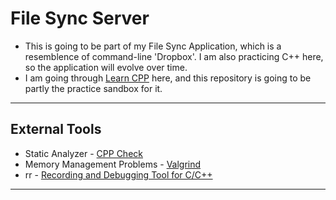 # File Sync Server

- This is going to be part of my File Sync Application, which is a resemblence of command-line 'Dropbox'. I am also practicing C++ here, so the application will evolve over time.
- I am going through [Learn CPP](learncpp.com) here, and this repository is going to be partly the practice sandbox for it. 

***

## External Tools

- Static Analyzer - [CPP Check](http://cppcheck.sourceforge.net)
- Memory Management Problems - [Valgrind](https://valgrind.org)
- rr - [Recording and Debugging Tool for C/C++](https://rr-project.org)

---
